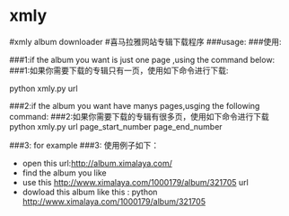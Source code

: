 # xmly

#xmly album downloader 
#喜马拉雅网站专辑下载程序
###usage:
###使用:

###1:if the album  you want is just one page ,using the command below:
###1:如果你需要下载的专辑只有一页，使用如下命令进行下载:

python xmly.py    url


###2:if the album you want have manys pages,usging the following command:
###2:如果你需要下载的专辑有很多页，使用如下命令进行下载 
python xmly.py  url  page_start_number page_end_number

###3: for example 
###3: 使用例子如下：

+ open this url:http://album.ximalaya.com/
+ find the album you like 
+ use this http://www.ximalaya.com/1000179/album/321705   url 
+ dowload this album like this : python http://www.ximalaya.com/1000179/album/321705 
